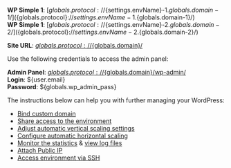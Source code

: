 **WP Simple 1**: [${globals.protocol}://${settings.envName}-1.${globals.domain-1}/](${globals.protocol}://${settings.envName}-1.${globals.domain-1}/)   
**WP Simple 1**: [${globals.protocol}://${settings.envName}-2.${globals.domain-2}/](${globals.protocol}://${settings.envName}-2.${globals.domain-2}/)   

**Site URL**: [${globals.protocol}://${globals.domain}/](${globals.protocol}://${globals.domain}/)   

Use the following credentials to access the admin panel:

**Admin Panel**: [${globals.protocol}://${globals.domain}/wp-admin/](${globals.protocol}://${globals.domain}/wp-admin/)  
**Login**: ${user.email}  
**Password**: ${globals.wp_admin_pass}  

The instructions below can help you with further managing your WordPress:   

* [Bind custom domain](https://docs.jelastic.com/custom-domain-via-cname)   
* [Share access to the environment](http://docs.jelastic.com/share-environment)   
* [Adjust automatic vertical scaling settings](http://docs.jelastic.com/automatic-vertical-scaling)   
* [Configure automatic horizontal scaling](http://docs.jelastic.com/automatic-horizontal-scaling)   
* [Monitor the statistics](http://docs.jelastic.com/view-app-statistics) & [view log files](https://docs.jelastic.com/view-log-files)   
* [Attach Public IP](https://docs.jelastic.com/public-ip)   
* [Access environment via SSH](https://docs.jelastic.com/ssh-access)   
